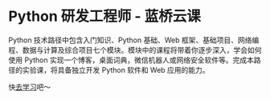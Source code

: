 # Python 研发工程师 - 蓝桥云课

Python 技术路径中包含入门知识、Python 基础、Web 框架、基础项目、网络编程、数据与计算及综合项目七个模块。模块中的课程将带着你逐步深入，学会如何使用 Python 实现一个博客，桌面词典，微信机器人或网络安全软件等。完成本路径的实验课，将具备独立开发 Python 软件和 Web 应用的能力。

快[去学习](https://www.lanqiao.cn/paths/1/)吧～
